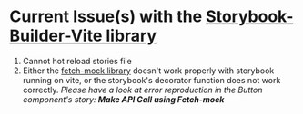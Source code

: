 # Current Issue(s) with the [Storybook-Builder-Vite library](https://github.com/eirslett/storybook-builder-vite/tree/main/packages/storybook-builder-vite)
1. Cannot hot reload stories file<br />
2. Either the [fetch-mock library](https://www.wheresrhys.co.uk/fetch-mock/) doesn't work properly with storybook running on vite, or the storybook's decorator function does not work correctly. <i>Please have a look at error reproduction in the Button component's story: <b>Make API Call using Fetch-mock</b></i>
